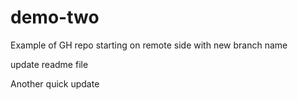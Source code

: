 # demo-two
Example of GH repo starting on remote side with new branch name


update readme file

Another quick update

